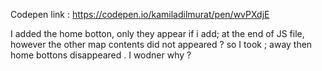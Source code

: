Codepen link :
https://codepen.io/kamiladilmurat/pen/wvPXdjE
 
 I added the home botton, only they appear if i add; at the end of JS file, however the other map  contents did not appeared ? so I took ; away then home bottons disappeared .
 I wodner why ?
